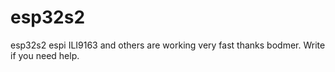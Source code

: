 # esp32s2
esp32s2 espi ILI9163 and others are working very fast thanks bodmer. Write if you need help.
